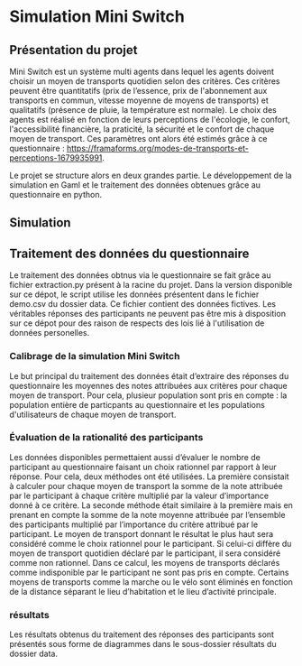 # Simulation Mini Switch 

## Présentation du projet

Mini Switch est un système multi agents dans lequel les agents doivent choisir un moyen de transports quotidien selon des critères. Ces critères peuvent être quantitatifs (prix de l’essence, prix de l'abonnement aux transports en commun, vitesse moyenne de moyens de transports) et qualitatifs (présence de pluie, la température est normale). Le choix des agents est réalisé en fonction de leurs perceptions de l'écologie, le confort, l'accessibilité financière, la praticité, la sécurité et le confort de chaque moyen de transport. Ces paramètres ont alors été estimés grâce à ce questionnaire : https://framaforms.org/modes-de-transports-et-perceptions-1679935991. 

Le projet se structure alors en deux grandes partie. Le développement de la simulation en Gaml et le traitement des données obtenues grâce au questionnaire en python.

## Simulation


## Traitement des données du questionnaire

Le traitement des données obtnus via le questionnaire se fait grâce au fichier extraction.py présent à la racine du projet. Dans la version disponible sur ce dépot, le script utilise les données présentent dans le fichier demo.csv du dossier data. Ce fichier contient des données fictives. Les véritables réponses des participants ne peuvent pas être mis à disposition sur ce dépot pour des raison de respects des lois lié à l'utilisation de données personelles.

### Calibrage de la simulation Mini Switch

Le but principal du traitement des données était d’extraire des réponses du questionnaire les moyennes des notes attribuées aux critères pour chaque moyen de transport. Pour cela, plusieur population sont pris en compte : la population entière de particpants au questionnaire et les populations d'utilisateurs de chaque moyen de transport.

### Évaluation de la rationalité des participants

Les données disponibles permettaient aussi d’évaluer le nombre de participant au questionnaire faisant un choix rationnel par rapport à leur réponse. Pour cela, deux méthodes ont été utilisées. La première consistait à calculer pour chaque moyen de transport la somme de la note attribuée par le participant à chaque critère multiplié par la valeur d’importance donné à ce critère. La seconde méthode était similaire à la première mais en prenant en compte la somme de la note moyenne attribuée par l’ensemble des participants multiplié par l’importance du critère attribué par le participant. Le moyen de transport donnant le résultat le plus haut sera considéré comme le choix rationnel pour le participant. Si celui-ci diffère du moyen de transport quotidien déclaré par le participant, il sera considéré comme non rationnel. Dans ce calcul, les moyens de transports déclarés comme indisponible par le participant ne sont pas pris en compte. Certains moyens de transports comme la marche ou le vélo sont éliminés en fonction de la distance séparant le lieu d’habitation et le lieu d’activité principale.

### résultats 

Les résultats obtenus du traitement des réponses des participants sont présentés sous forme de diagrammes dans le sous-dossier résultats du dossier data.
